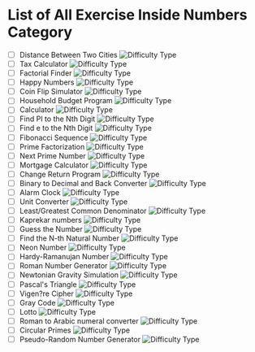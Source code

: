  # List of All Exercise Inside Numbers Category
- [ ] Distance Between Two Cities ![Difficulty Type](https://img.shields.io/badge/Difficulty-Beginner-green.svg)
- [ ] Tax Calculator ![Difficulty Type](https://img.shields.io/badge/Difficulty-Beginner-green.svg)
- [ ] Factorial Finder ![Difficulty Type](https://img.shields.io/badge/Difficulty-Beginner-green.svg)
- [ ] Happy Numbers ![Difficulty Type](https://img.shields.io/badge/Difficulty-Beginner-green.svg)
- [ ] Coin Flip Simulator ![Difficulty Type](https://img.shields.io/badge/Difficulty-Beginner-green.svg)
- [ ] Household Budget Program ![Difficulty Type](https://img.shields.io/badge/Difficulty-expert-red.svg)
- [ ] Calculator ![Difficulty Type](https://img.shields.io/badge/Difficulty-Intermediate-orange.svg)
- [ ] Find PI to the Nth Digit ![Difficulty Type](https://img.shields.io/badge/Difficulty-Beginner-green.svg)
- [ ] Find e to the Nth Digit ![Difficulty Type](https://img.shields.io/badge/Difficulty-Beginner-green.svg)
- [ ] Fibonacci Sequence ![Difficulty Type](https://img.shields.io/badge/Difficulty-Beginner-green.svg)
- [ ] Prime Factorization ![Difficulty Type](https://img.shields.io/badge/Difficulty-Beginner-green.svg)
- [ ] Next Prime Number ![Difficulty Type](https://img.shields.io/badge/Difficulty-Beginner-green.svg)
- [ ] Mortgage Calculator ![Difficulty Type](https://img.shields.io/badge/Difficulty-Intermediate-orange.svg)
- [ ] Change Return Program ![Difficulty Type](https://img.shields.io/badge/Difficulty-Beginner-green.svg)
- [ ] Binary to Decimal and Back Converter ![Difficulty Type](https://img.shields.io/badge/Difficulty-Intermediate-orange.svg)
- [ ] Alarm Clock ![Difficulty Type](https://img.shields.io/badge/Difficulty-Intermediate-orange.svg)
- [ ] Unit Converter ![Difficulty Type](https://img.shields.io/badge/Difficulty-Beginner-green.svg)
- [ ] Least/Greatest Common Denominator ![Difficulty Type](https://img.shields.io/badge/Difficulty-Beginner-green.svg)
- [ ] Kaprekar numbers ![Difficulty Type](https://img.shields.io/badge/Difficulty-Intermediate-orange.svg)
- [ ] Guess the Number ![Difficulty Type](https://img.shields.io/badge/Difficulty-Intermediate-orange.svg)
- [ ] Find the N-th Natural Number ![Difficulty Type](https://img.shields.io/badge/Difficulty-Intermediate-orange.svg)
- [ ] Neon Number ![Difficulty Type](https://img.shields.io/badge/Difficulty-Intermediate-orange.svg)
- [ ] Hardy-Ramanujan Number ![Difficulty Type](https://img.shields.io/badge/Difficulty-Intermediate-orange.svg)
- [ ] Roman Number Generator ![Difficulty Type](https://img.shields.io/badge/Difficulty-Intermediate-orange.svg)
- [ ] Newtonian Gravity Simulation ![Difficulty Type](https://img.shields.io/badge/Difficulty-expert-red.svg)
- [ ] Pascal's Triangle ![Difficulty Type](https://img.shields.io/badge/Difficulty-Intermediate-orange.svg)
- [ ] Vigen?re Cipher ![Difficulty Type](https://img.shields.io/badge/Difficulty-Intermediate-orange.svg)
- [ ] Gray Code ![Difficulty Type](https://img.shields.io/badge/Difficulty-Intermediate-orange.svg)
- [ ] Lotto ![Difficulty Type](https://img.shields.io/badge/Difficulty-Beginner-green.svg)
- [ ] Roman to Arabic numeral converter ![Difficulty Type](https://img.shields.io/badge/Difficulty-Beginner-green.svg)
- [ ] Circular Primes ![Difficulty Type](https://img.shields.io/badge/Difficulty-Intermediate-orange.svg)
- [ ] Pseudo-Random Number Generator ![Difficulty Type](https://img.shields.io/badge/Difficulty-Intermediate-orange.svg)